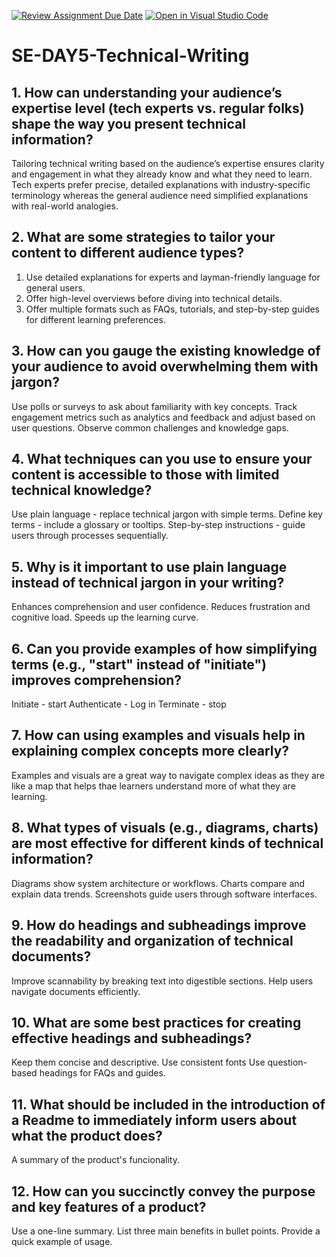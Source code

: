 [![Review Assignment Due Date](https://classroom.github.com/assets/deadline-readme-button-22041afd0340ce965d47ae6ef1cefeee28c7c493a6346c4f15d667ab976d596c.svg)](https://classroom.github.com/a/zsAR-pyY)
[![Open in Visual Studio Code](https://classroom.github.com/assets/open-in-vscode-2e0aaae1b6195c2367325f4f02e2d04e9abb55f0b24a779b69b11b9e10269abc.svg)](https://classroom.github.com/online_ide?assignment_repo_id=18581784&assignment_repo_type=AssignmentRepo)
# SE-DAY5-Technical-Writing
## 1. How can understanding your audience’s expertise level (tech experts vs. regular folks) shape the way you present technical information?
Tailoring technical writing based on the audience’s expertise ensures clarity and engagement in what they already know and what they need to learn. Tech experts prefer precise, detailed explanations with industry-specific terminology whereas the general audience need simplified explanations with real-world analogies.
## 2. What are some strategies to tailor your content to different audience types?
1. Use detailed explanations for experts and layman-friendly language for general users.
2. Offer high-level overviews before diving into technical details.
3. Offer multiple formats such as FAQs, tutorials, and step-by-step guides for different learning preferences.
## 3. How can you gauge the existing knowledge of your audience to avoid overwhelming them with jargon?
Use polls or surveys to ask about familiarity with key concepts.
Track engagement metrics such as analytics and feedback and adjust based on user questions.
Observe common challenges and knowledge gaps.
## 4. What techniques can you use to ensure your content is accessible to those with limited technical knowledge?
Use plain language - replace technical jargon with simple terms.
Define key terms - include a glossary or tooltips.
Step-by-step instructions - guide users through processes sequentially.
## 5. Why is it important to use plain language instead of technical jargon in your writing?
Enhances comprehension and user confidence.
Reduces frustration and cognitive load.
Speeds up the learning curve.
## 6. Can you provide examples of how simplifying terms (e.g., "start" instead of "initiate") improves comprehension?
Initiate - start
Authenticate - Log in
Terminate - stop
## 7. How can using examples and visuals help in explaining complex concepts more clearly?
Examples and visuals are a great way to navigate complex ideas as they are like a map that helps thae learners understand more of what they are learning.
## 8. What types of visuals (e.g., diagrams, charts) are most effective for different kinds of technical information?
Diagrams show system architecture or workflows.
Charts compare and explain data trends.
Screenshots guide users through software interfaces.
## 9. How do headings and subheadings improve the readability and organization of technical documents?
Improve scannability by breaking text into digestible sections.
Help users navigate documents efficiently.
## 10. What are some best practices for creating effective headings and subheadings?
Keep them concise and descriptive.
Use consistent fonts
Use question-based headings for FAQs and guides.
## 11. What should be included in the introduction of a Readme to immediately inform users about what the product does?
A summary of the product's funcionality.
## 12. How can you succinctly convey the purpose and key features of a product?
Use a one-line summary.
List three main benefits in bullet points.
Provide a quick example of usage.
